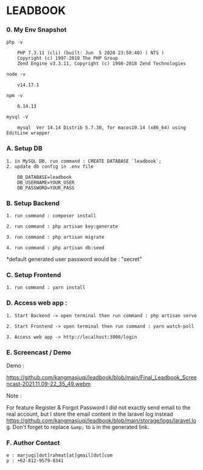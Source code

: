# LEADBOOK 

### 0. My Env Snapshot

    php -v

        PHP 7.3.11 (cli) (built: Jun  5 2020 23:50:40) ( NTS )
        Copyright (c) 1997-2018 The PHP Group
        Zend Engine v3.3.11, Copyright (c) 1998-2018 Zend Technologies

    node -v

        v14.17.1

    npm -v

        6.14.13

    mysql -V

        mysql  Ver 14.14 Distrib 5.7.30, for macos10.14 (x86_64) using  EditLine wrapper

### A. Setup DB

    1. in MySQL DB, run command : CREATE DATABASE `leadbook`;
    2. update db config in .env file

        DB_DATABASE=leadbook
        DB_USERNAME=YOUR_USER
        DB_PASSWORD=YOUR_PASS


### B. Setup Backend

    1. run command : composer install

    2. run command : php artisan key:generate

    3. run command : php artisan migrate

    4. run command : php artisan db:seed

*default generated user password would be : "secret"


### C. Setup Frontend

    1. run command : yarn install


### D. Access web app :

    1. Start Backend -> open terminal then run command : php artisan serve

    2. Start Frontend -> open terminal then run command : yarn watch-poll

    3. Access web app -> http://localhost:3000/login

### E. Screencast / Demo

Demo : 

https://github.com/kangmasjuqi/leadbook/blob/main/Final_Leadbook_Screencast-2021.11.09-22_35_49.webm

Note :

For feature Register & Forgot Password I did not exactly send email to the real account, but I store the email content in the laravel log instead https://github.com/kangmasjuqi/leadbook/blob/main/storage/logs/laravel.log. Don't forget to replace `&amp;` to `&` in the generated link.

### F. Author Contact

    e : marjuqi[dot]rahmat[at]gmail[dot]com
    p : +62-812-9579-8341

